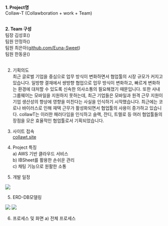<b>1. Project명<br></b>
Collaw-T (Collawboration + work + Team)<br><br>

<b>2. Team 구성<br></b>
팀장 김성호()<br>
팀원 안정하()<br>
팀원 최은아(<a href = "http://github.com/Euna-Sweet" onclick="window.open(this.href, '_blank')">github.com/Euna-Sweet</a>)<br>
팀원 한동윤()<br><br>

2. 기획의도<br>
최근 글로벌 기업을 중심으로 업무 방식이 변화하면서 협업툴의 시장 규모가 커지고 있습니다.
일방향 결재에서 쌍방향 협업으로 업무 방식이 변화하고, 빠르게 변화하는 환경에 대처할 수 있도록 신속한 의사소통의 필요해졌기 때문입니다.
또한 사내 그룹웨어는 모바일을 지원하지 못하는데, 최근 기업들은 모바일과 원격 근무 지원이 기업 생산성의 향상에 영향을 미친다는 사실을 인식하기 시작했습니다.
최근에는 코로나 바이러스로 인해 재택 근무가 활성화되면서 협업툴의 사용이 증가하고 있습니다.
collawT는 이러한 패러다임을 인식하고 슬랙, 잔디, 트렐로 등 여러 협업툴들의 장점을 모은 효율적인 협업툴로서 기획되었습니다.


2. 사이트 접속<br>
<a href = "http://collawt.site" target="_blank">collawt.site</a>

3. Project 특징<br>
  a) AWS 기반 클라우드 서비스<br>
  b) IBSheet를 활용한 손쉬운 관리<br>
  c) 채팅 기능으로 원활한 소통
  
4. 개발 일정<br>
<img src="https://img1.daumcdn.net/thumb/R1280x0/?scode=mtistory2&fname=https%3A%2F%2Fk.kakaocdn.net%2Fdn%2FcU1TFS%2FbtqEvZ3xbty%2FZeC7tR2INhBovNfGfn4UZK%2Fimg.png"/>

5. ERD-DB모델링<br>
<img src="https://img1.daumcdn.net/thumb/R1280x0/?scode=mtistory2&fname=https%3A%2F%2Fk.kakaocdn.net%2Fdn%2Fb6UtR8%2FbtqEwSoRTAo%2FLPeYO6AXyzIQrkoUpYIRFk%2Fimg.png"/>
<img src="https://img1.daumcdn.net/thumb/R1280x0/?scode=mtistory2&fname=https%3A%2F%2Fk.kakaocdn.net%2Fdn%2FDqD7Q%2FbtqEviCuxCa%2FRrnBKUJK7xgXasEVFM1tpk%2Fimg.png"/>

6. 프로세스 및 화면
  a) 전체 프로세스
